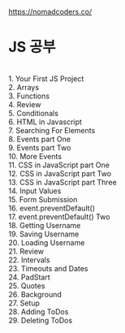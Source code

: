 https://nomadcoders.co/ <br>

<h1>JS 공부</h1><br>
1. Your First JS Project<br>
2. Arrays<br>
3. Functions<br>
4. Review<br>
5. Conditionals<br>
6. HTML in Javascript<br>
7. Searching For Elements<br>
8. Events part One<br>
9. Events part Two<br>
10. More Events<br>
11. CSS in JavaScript part One<br>
12. CSS in JavaScript part Two<br>
13. CSS in JavaScript part Three<br>
14. Input Values<br>
15. Form Submission<br>
16. event.preventDefault()<br>
17. event.preventDefault() Two<br>
18. Getting Username<br>
19. Saving Username<br>
20. Loading Username<br>
21. Review<br>
22. Intervals<br>
23. Timeouts and Dates<br>
24. PadStart<br>
25. Quotes<br>
26. Background<br>
27. Setup<br>
28. Adding ToDos<br>
29. Deleting ToDos<br>

